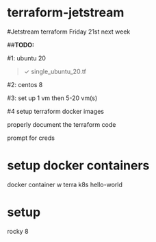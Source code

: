 # terraform-jetstream

#Jetstream terraform Friday 21st next week

##**TODO:**

#1: ubuntu 20
> ✓ single_ubuntu_20.tf

#2: centos 8

#3: set up 1 vm then 5-20 vm(s)

#4 setup terraform docker images

properly document the terraform code

prompt for creds

# setup docker containers
docker container w terra
k8s hello-world

# setup
rocky 8
